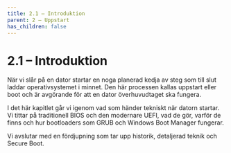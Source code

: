 ```yaml
---
title: 2.1 – Introduktion
parent: 2 – Uppstart
has_children: false
---
```

# 2.1 – Introduktion

När vi slår på en dator startar en noga planerad kedja av steg som till slut laddar operativsystemet i minnet. Den här processen kallas uppstart eller boot och är avgörande för att en dator överhuvudtaget ska fungera.

I det här kapitlet går vi igenom vad som händer tekniskt när datorn startar. Vi tittar på traditionell BIOS och den modernare UEFI, vad de gör, varför de finns och hur bootloaders som GRUB och Windows Boot Manager fungerar.

Vi avslutar med en fördjupning som tar upp historik, detaljerad teknik och Secure Boot.

